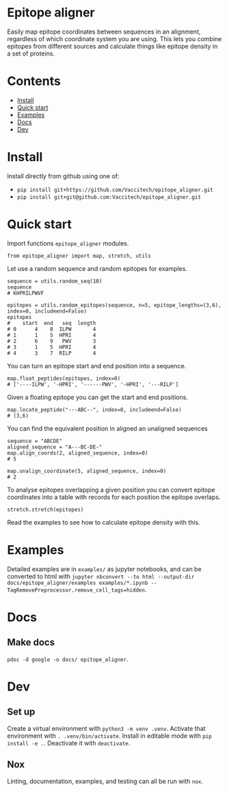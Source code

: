 # Epitope aligner
Easily map epitope coordinates between sequences in an alignment,
regardless of which coordinate system you are using.
This lets you combine epitopes from different sources and calculate
things like epitope density in a set of proteins.

# Contents
- [Install](#install)
- [Quick start](#quick-start)
- [Examples](#examples)
- [Docs](#docs)
- [Dev](#dev)

# Install
Install directly from github using one of:
- `pip install git+https://github.com/Vaccitech/epitope_aligner.git`
- `pip install git+git@github.com:Vaccitech/epitope_aligner.git`

# Quick start
Import functions `epitope_aligner` modules.
```
from epitope_aligner import map, stretch, utils
```
Let use a random sequence and random epitopes for examples.
```
sequence = utils.random_seq(10)
sequence
# KHPRILPWVF
```
```
epitopes = utils.random_epitopes(sequence, n=5, epitope_lengths=(3,6), index=0, includeend=False)
epitopes
#    start  end   seq  length
# 0      4    8  ILPW       4
# 1      1    5  HPRI       4
# 2      6    9   PWV       3
# 3      1    5  HPRI       4
# 4      3    7  RILP       4
```

You can turn an epitope start and end position into a sequence.
```
map.float_peptides(epitopes, index=0)
# ['----ILPW', '-HPRI', '------PWV', '-HPRI', '---RILP']
```
Given a floating epitope you can get the start and end positions.
```
map.locate_peptide("---ABC--", index=0, includeend=False)
# (3,6)
```
You can find the equivalent position in aligned an unaligned sequences
```
sequence = "ABCDE"
aligned_sequence = "A---BC-DE-"
map.align_coords(2, aligned_sequence, index=0)
# 5

map.unalign_coordinate(5, aligned_sequence, index=0)
# 2
```

To analyse epitopes overlapping a given position you can convert epitope
coordinates into a table with records for each position the epitope overlaps.
```
stretch.stretch(epitopes)
```
Read the examples to see how to calculate epitope density with this.

# Examples
Detailed examples are in `examples/` as jupyter notebooks,
and can be converted to html with `jupyter nbconvert --to html --output-dir docs/epitope_aligner/examples examples/*.ipynb --TagRemovePreprocessor.remove_cell_tags=hidden`.

# Docs
## Make docs
`pdoc -d google -o docs/ epitope_aligner`.

# Dev

## Set up
Create a virtual environment with `python3 -m venv .venv`.
Activate that environment with `. .venv/bin/activate`.
Install in editable mode with `pip install -e .`.
Deactivate it with `deactivate`.

## Nox
Linting, documentation, examples, and testing can all be run with
`nox`.
